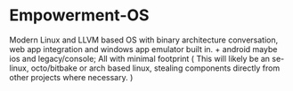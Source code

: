 # Empowerment-OS
Modern Linux and LLVM based OS with binary architecture conversation, web app integration and windows app emulator built in. + android maybe ios and legacy/console; All with minimal footprint ( This will likely be an se-linux, octo/bitbake or arch based linux, stealing components directly from other projects where necessary. )
